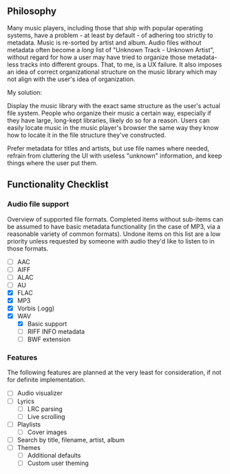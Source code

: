 
## Philosophy

Many music players, including those that ship with popular operating systems,
have a problem - at least by default - of adhering too strictly to metadata.
Music is re-sorted by artist and album. Audio files without metadata often become
a _long_ list of "Unknown Track - Unknown Artist", without regard for how a user
may have tried to organize those metadata-less tracks into different groups.
That, to me, is a UX failure. It also imposes an idea of correct organizational
structure on the music library which may not align with the user's idea of
organization.

My solution:

Display the music library with the exact same structure as the
user's actual file system. People who organize their music a certain way,
especially if they have large, long-kept libraries, likely do so for a reason.
Users can easily locate music in the music player's browser the same way they
know how to locate it in the file structure they've constructed.

Prefer metadata for titles and artists, but use file names where needed, refrain
from cluttering the UI with useless "unknown" information, and keep things where
the user put them.

## Functionality Checklist

### Audio file support

Overview of supported file formats. Completed items without sub-items can be
assumed to have basic metadata functionality (in the case of MP3, via a reasonable
variety of common formats). Undone items on this list are a low priority
unless requested by someone with audio they'd like to listen to in those
formats.

- [ ] AAC
- [ ] AIFF
- [ ] ALAC
- [ ] AU
- [x] FLAC
- [x] MP3
- [x] Vorbis (.ogg)
- [x] WAV
  - [x] Basic support
  - [ ] RIFF INFO metadata
  - [ ] BWF extension

### Features

The following features are planned at the very least for consideration, if not
for definite implementation.

- [ ] Audio visualizer
- [ ] Lyrics
  - [ ] LRC parsing
  - [ ] Live scrolling
- [ ] Playlists
  - [ ] Cover images
- [ ] Search by title, filename, artist, album
- [ ] Themes
  - [ ] Additional defaults
  - [ ] Custom user theming
